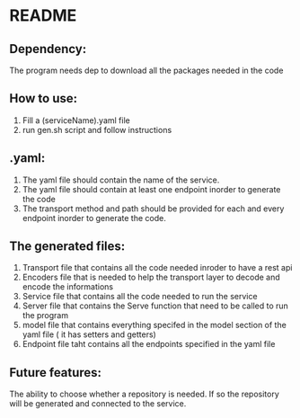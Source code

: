 # README
## Dependency:
The program needs dep to download all the packages needed in the code

## How to use: 
1. Fill a (serviceName).yaml file
2. run gen.sh script and follow instructions

## .yaml:
1. The yaml file should contain the name of the service.
2. The yaml file should contain at least one endpoint inorder to generate the code
3. The transport method and path should be provided for each and every endpoint inorder to generate the code.

## The generated files:
1. Transport file that contains all the code needed inroder to have a rest api
2. Encoders file that is needed to help the transport layer to decode and encode the informations
3. Service file that contains all the code needed to run the service
4. Server file that contains the Serve function that need to be called to run the program
5. model file that contains everything specifed in the model section of the yaml file ( it has setters and getters)
6. Endpoint file taht contains all the endpoints specified in the yaml file
   
## Future features: 
The ability to choose whether a repository is needed. If so the repository will be generated  and connected to the service.
